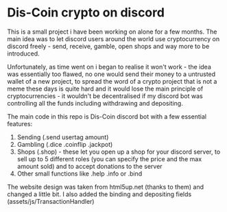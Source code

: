 # Dis-Coin crypto on discord

This is a small project i have been working on alone for a few months.
The main idea was to let discord users around the world use cryptocurrency on discord freely - send, receive, gamble, open shops and way more to be introduced.

Unfortunately, as time went on i began to realise it won't work - the idea was essentially too flawed, no one would send their money to a untrusted wallet of a new project, to spread the word of a crypto project that is not a meme these days is quite hard and it would lose the main principle of cryptocurrencies - it wouldn't be decentralised if my discord bot was controlling all the funds including withdrawing and depositing.

The main code in this repo is Dis-Coin discord bot with a few essential features:

1. Sending (.send usertag amount)
2. Gambling (.dice .coinflip .jackpot)
3. Shops (.shop) - these let you open up a shop for your discord server, to sell up to 5 different roles (you can specify the price and the max amount sold) and to accept donations to the server
4. Other small functions like .help .info or .bind

The website design was taken from html5up.net (thanks to them) and changed a little bit. I also added the binding and depositing fields (assets/js/TransactionHandler)



